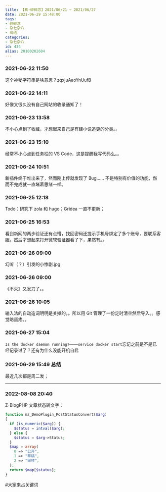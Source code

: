 ```yaml
---
title: 【真·碎碎念】2021/06/21 ~ 2021/06/27
date: 2021-06-29 15:48:00
tags:
- 碎碎念
- 杂七杂八
- 纠结
categories:
- 杂七杂八
id: 434
alias: 20100202604
---
```


### 2021-06-22 11:50
这个神秘字符串是啥意思？zqxjuAaoYnUufB

<!--more-->

### 2021-06-22 14:11
好像又很久没有自己网站的收录通知了！

### 2021-06-23 13:58
不小心点到了收藏，才想起来自己是有建小说追更的分类。。

### 2021-06-23 15:10
经常不小心点到任务栏的 VS Code，这是提醒我写代码么。。

### 2021-06-24 10:51
新插件终于堆出来了，然而刚上传就发现了 Bug…… 不是特别有价值的功能，然而不完成就一直堵着思绪一样。

### 2021-06-25 12:18
Todo：研究下 zola 和 hugo；Gridea 一直不更新；

### 2021-06-25 16:53
看到新网的两步验证还有点懵，找回密码还提示手机号绑定了多个账号，要联系客服。然后才想起来打开微软验证器看了下，果然有。。

### 2021-06-26 09:00
幻听（？）引发的小惨剧.jpg

### 2021-06-26 09:00
《不灭》又发刀了。。

### 2021-06-26 10:05
输入法的自动造词明明是关掉的。。所以用 Git 管理了一份定时清空然后导入。。感觉略蛋疼。。

### 2021-06-27 15:04
`Is the docker daemon running?`——`service docker start`忘记之前是不是已经记录过了？还有为什么没能开机自启

### 2021-06-29 15:49 总结

最近几次都是周二发；

-----------

### 2022-08-08 20:40

Z-BlogPHP 文章状态转文字：

```php
function mz_DemoPlugin_PostStatusConvert($arg)
{
  if (is_numeric($arg)) {
    $status = intval($arg);
  } else {
    $status = $arg->Status;
  }
  $map = array(
    0 => "公开",
    1 => "草稿",
    2 => "审核",
  );
  return $map[$status];
}
```

\#大家来占关键词
